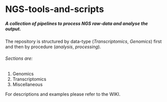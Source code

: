 # NGS-tools-and-scripts


##### A collection of pipelines to *process* NGS raw-data and *analyse* the output.

The repository is structured by data-type (*Transcriptomics*, *Genomics*) first and then by procedure (*analysis*, *processing*).

###### Sections are:
1. Genomics
2. Transcriptomics
3. Miscellaneous

For descriptions and examples please refer to the WIKI.








